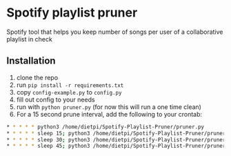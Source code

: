 # Spotify playlist pruner
Spotify tool that helps you keep number of songs per user of a collaborative playlist in check

## Installation
1. clone the repo
2. run `pip install -r requirements.txt`
3. copy `config-example.py` to `config.py`
4. fill out config to your needs
5. run with `python pruner.py` (for now this will run a one time clean)
6. For a 15 second prune interval, add the following to your crontab:
```bash
* * * * * python3 /home/dietpi/Spotify-Playlist-Pruner/pruner.py
* * * * * sleep 15; python3 /home/dietpi/Spotify-Playlist-Pruner/pruner.py
* * * * * sleep 30; python3 /home/dietpi/Spotify-Playlist-Pruner/pruner.py
* * * * * sleep 45; python3 /home/dietpi/Spotify-Playlist-Pruner/pruner.py
```
